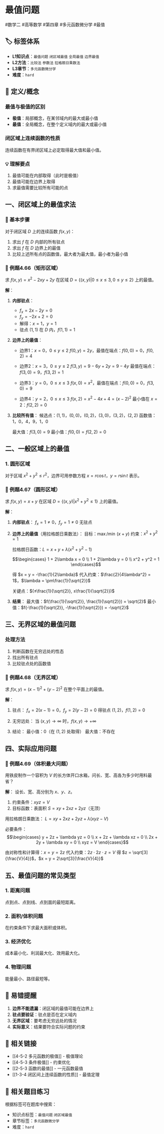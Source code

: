# 最值问题

#数学二 #高等数学 #第四章 #多元函数微分学 #最值

## 🏷️ 标签体系
- **L1知识点**：`最值问题` `闭区域最值` `全局最值` `边界最值`
- **L2方法**：`比较法` `参数法` `拉格朗日乘数法`
- **L3章节**：`多元函数微分学`
- **难度**：`hard`

## 📖 定义/概念

### 最值与极值的区别
- **极值**：局部概念，在某邻域内的最大或最小值
- **最值**：全局概念，在整个定义域内的最大或最小值

### 闭区域上连续函数的性质
连续函数在有界闭区域上必定取得最大值和最小值。

### 💡 理解要点
1. 最值可能在内部取得（此时是极值）
2. 最值可能在边界上取得
3. 求最值需要比较所有可能的点

## 一、闭区域上的最值求法

### 🔑 基本步骤
对于闭区域 $D$ 上的连续函数 $f(x,y)$：
1. 求出 $f$ 在 $D$ 内部的所有驻点
2. 求出 $f$ 在 $D$ 边界上的最值
3. 比较上述所有点的函数值，最大者为最大值，最小者为最小值

### 📐 例题4.66（矩形区域）
求 $f(x,y) = x^2 - 2xy + 2y$ 在区域 $D = \{(x,y) | 0 \leq x \leq 3, 0 \leq y \leq 2\}$ 上的最值。

**解**：
1. **内部驻点**：
   - $f_x = 2x - 2y = 0$
   - $f_y = -2x + 2 = 0$
   - 解得：$x = 1$，$y = 1$
   - 驻点 $(1,1)$ 在 $D$ 内，$f(1,1) = 1$

2. **边界上的最值**：
   - 边界1：$x = 0$，$0 \leq y \leq 2$
     $f(0,y) = 2y$，最值在端点：$f(0,0) = 0$，$f(0,2) = 4$
   
   - 边界2：$x = 3$，$0 \leq y \leq 2$
     $f(3,y) = 9 - 6y + 2y = 9 - 4y$
     最值在端点：$f(3,0) = 9$，$f(3,2) = 1$
   
   - 边界3：$y = 0$，$0 \leq x \leq 3$
     $f(x,0) = x^2$，最值在端点：$f(0,0) = 0$，$f(3,0) = 9$
   
   - 边界4：$y = 2$，$0 \leq x \leq 3$
     $f(x,2) = x^2 - 4x + 4 = (x-2)^2$
     最小值在 $x = 2$：$f(2,2) = 0$

3. **比较所有值**：
   候选点：$(1,1)$，$(0,0)$，$(0,2)$，$(3,0)$，$(3,2)$，$(2,2)$
   函数值：$1$，$0$，$4$，$9$，$1$，$0$
   
   最大值：$f(3,0) = 9$
   最小值：$f(0,0) = f(2,2) = 0$

## 二、一般区域上的最值

### 1. 圆形区域
对于区域 $x^2 + y^2 \leq r^2$，边界可用参数方程 $x = r\cos t$，$y = r\sin t$ 表示。

### 📐 例题4.67（圆形区域）
求 $f(x,y) = x + y$ 在区域 $D = \{(x,y) | x^2 + y^2 \leq 1\}$ 上的最值。

**解**：
1. **内部驻点**：
   $f_x = 1 \neq 0$，$f_y = 1 \neq 0$
   无驻点

2. **边界上的最值**（用拉格朗日乘数法）：
   目标：$\max/\min \, (x + y)$
   约束：$x^2 + y^2 = 1$
   
   拉格朗日函数：$L = x + y + \lambda(x^2 + y^2 - 1)$
   
   $$\begin{cases}
   1 + 2\lambda x = 0 \\
   1 + 2\lambda y = 0 \\
   x^2 + y^2 = 1
   \end{cases}$$
   
   得 $x = y = -\frac{1}{2\lambda}$
   代入约束：$\frac{2}{4\lambda^2} = 1$，$\lambda = \pm\frac{1}{\sqrt{2}}$
   
   关键点：$(±\frac{1}{\sqrt{2}}, ±\frac{1}{\sqrt{2}})$

3. **结果**：
   最大值：$f(\frac{1}{\sqrt{2}}, \frac{1}{\sqrt{2}}) = \sqrt{2}$
   最小值：$f(-\frac{1}{\sqrt{2}}, -\frac{1}{\sqrt{2}}) = -\sqrt{2}$

## 三、无界区域的最值问题

### 处理方法
1. 判断函数在无穷远处的性态
2. 找出所有驻点
3. 比较驻点处的函数值

### 📐 例题4.68（无界区域）
求 $f(x,y) = (x-1)^2 + (y-2)^2$ 在整个平面上的最值。

**解**：
1. 驻点：
   $f_x = 2(x-1) = 0$，$f_y = 2(y-2) = 0$
   得驻点 $(1,2)$，$f(1,2) = 0$

2. 无穷远处：
   当 $(x,y) \to \infty$ 时，$f(x,y) \to +\infty$

3. 结论：
   最小值：$0$（在 $(1,2)$ 处取得）
   最大值：不存在

## 四、实际应用问题

### 📐 例题4.69（体积最大问题）
用铁皮制作一个容积为 $V$ 的长方体开口水箱，问长、宽、高各为多少时用料最省？

**解**：
设长、宽、高分别为 $x$、$y$、$z$。

1. 约束条件：$xyz = V$
2. 目标函数：表面积 $S = xy + 2xz + 2yz$（无顶）

用拉格朗日乘数法：
$L = xy + 2xz + 2yz + \lambda(xyz - V)$

必要条件：
$$\begin{cases}
y + 2z + \lambda yz = 0 \\
x + 2z + \lambda xz = 0 \\
2x + 2y + \lambda xy = 0 \\
xyz = V
\end{cases}$$

由对称性和计算得：$x = y = 2z$
代入约束：$2z \cdot 2z \cdot z = V$
得 $z = \sqrt[3]{\frac{V}{4}}$，$x = y = 2\sqrt[3]{\frac{V}{4}}$

## 五、最值问题的常见类型

### 1. 距离问题
点到点、点到线、点到面的最短距离。

### 2. 面积/体积问题
在约束条件下求最大面积或体积。

### 3. 经济优化
成本最小化、利润最大化、效用最大化。

### 4. 物理问题
能量最小、路径最短等。

## 🎯 易错提醒

1. **边界不能遗漏**：闭区域的最值可能在边界上
2. **驻点要验证**：驻点是否在定义域内
3. **无界区域**：要考虑无穷远处的情况
4. **实际意义**：结果要符合实际问题的约束

## 🔗 相关链接
- [[4-5-2 多元函数的极值]] - 极值理论
- [[4-5-3 条件极值]] - 约束优化
- [[2-5-3 函数的最值]] - 一元函数最值
- [[1-3-4 闭区间上连续函数的性质]] - 最值定理

## 🔗 相关题目练习
根据标签可在题库中搜索：
- 知识点标签：`最值问题` `闭区域最值`
- 章节标签：`多元函数微分学`
- 难度：`hard`